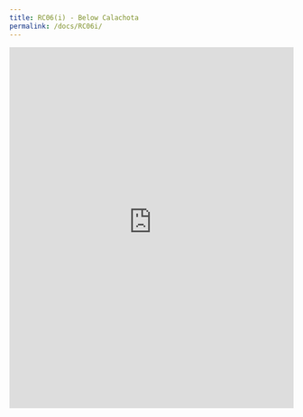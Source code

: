 ```yaml
---
title: RC06(i) - Below Calachota
permalink: /docs/RC06i/
---
```


<iframe width="100%" height="640" allowfullscreen style="border-style:none;" src="https://cavep-undc-hosting.netlify.com/sites/RC06i/app-files/"></iframe>
